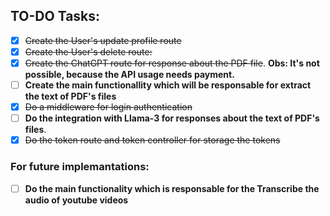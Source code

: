 ## TO-DO Tasks:

- [x] ~~Create the User's update profile route~~
- [x] ~~Create the User's delete route:~~
- [x] ~~Create the ChatGPT route for response about the PDF file~~. **Obs: It's not possible, because the API usage needs payment.**
- [ ] **Create the main functionallity which will be responsable for extract the text of PDF's files**
- [x] ~~Do a middleware for login authentication~~
- [ ] **Do the integration with Llama-3 for responses about the text of PDF's files**.
- [x] ~~Do the token route and token controller for storage the tokens~~

### For future implemantations:

- [ ] **Do the main functionality which is responsable for the Transcribe the audio of youtube videos**
